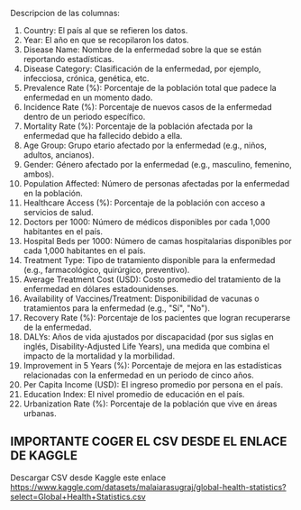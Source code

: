 Descripcion de las columnas:

1. Country: El país al que se refieren los datos.
2. Year: El año en que se recopilaron los datos.
3. Disease Name: Nombre de la enfermedad sobre la que se están reportando estadísticas.
4. Disease Category: Clasificación de la enfermedad, por ejemplo, infecciosa, crónica, genética, etc.
5. Prevalence Rate (%): Porcentaje de la población total que padece la enfermedad en un momento dado.
6. Incidence Rate (%): Porcentaje de nuevos casos de la enfermedad dentro de un periodo específico.
7. Mortality Rate (%): Porcentaje de la población afectada por la enfermedad que ha fallecido debido a ella.
8. Age Group: Grupo etario afectado por la enfermedad (e.g., niños, adultos, ancianos).
9. Gender: Género afectado por la enfermedad (e.g., masculino, femenino, ambos).
10. Population Affected: Número de personas afectadas por la enfermedad en la población.
11. Healthcare Access (%): Porcentaje de la población con acceso a servicios de salud.
12. Doctors per 1000: Número de médicos disponibles por cada 1,000 habitantes en el país.
13. Hospital Beds per 1000: Número de camas hospitalarias disponibles por cada 1,000 habitantes en el país.
14. Treatment Type: Tipo de tratamiento disponible para la enfermedad (e.g., farmacológico, quirúrgico, preventivo).
15. Average Treatment Cost (USD): Costo promedio del tratamiento de la enfermedad en dólares estadounidenses.
16. Availability of Vaccines/Treatment: Disponibilidad de vacunas o tratamientos para la enfermedad (e.g., "Sí", "No").
17. Recovery Rate (%): Porcentaje de los pacientes que logran recuperarse de la enfermedad.
18. DALYs: Años de vida ajustados por discapacidad (por sus siglas en inglés, Disability-Adjusted Life Years), una medida que combina el impacto de la mortalidad y la morbilidad.
19. Improvement in 5 Years (%): Porcentaje de mejora en las estadísticas relacionadas con la enfermedad en un periodo de cinco años.
20. Per Capita Income (USD): El ingreso promedio por persona en el país.
21. Education Index: El nivel promedio de educación en el país.
22. Urbanization Rate (%): Porcentaje de la población que vive en áreas urbanas.

## IMPORTANTE COGER EL CSV DESDE EL ENLACE DE KAGGLE
Descargar CSV desde Kaggle este enlace https://www.kaggle.com/datasets/malaiarasugraj/global-health-statistics?select=Global+Health+Statistics.csv